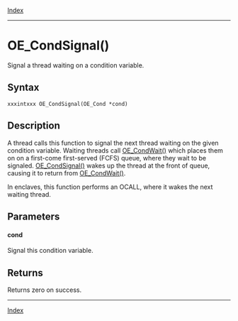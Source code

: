 [Index](index.md)

---
# OE_CondSignal()

Signal a thread waiting on a condition variable.

## Syntax

    xxxintxxx OE_CondSignal(OE_Cond *cond)
## Description 

A thread calls this function to signal the next thread waiting on the given condition variable. Waiting threads call [OE_CondWait()](thread_8h_a681a086a647cf9d4af673b130e011136_1a681a086a647cf9d4af673b130e011136.md) which places them on on a first-come first-served (FCFS) queue, where they wait to be signaled. [OE_CondSignal()](thread_8h_aec38ce9ea989cd7b7bf8911968e6744f_1aec38ce9ea989cd7b7bf8911968e6744f.md) wakes up the thread at the front of queue, causing it to return from [OE_CondWait()](thread_8h_a681a086a647cf9d4af673b130e011136_1a681a086a647cf9d4af673b130e011136.md).

In enclaves, this function performs an OCALL, where it wakes the next waiting thread.



## Parameters

#### cond

Signal this condition variable.

## Returns

Returns zero on success.

---
[Index](index.md)

